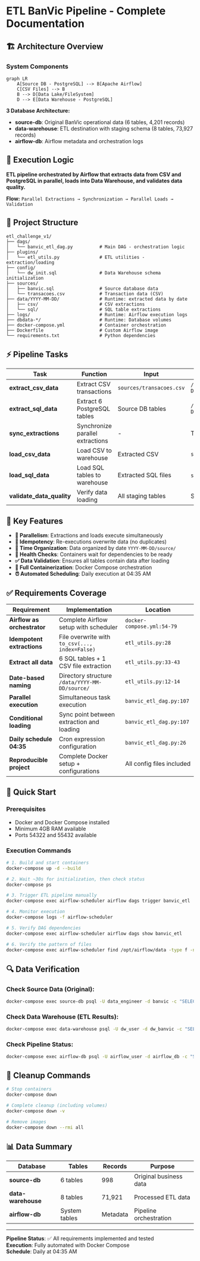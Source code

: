 # ETL BanVic Pipeline - Complete Documentation

## 🏗️ Architecture Overview

### System Components

```mermaid
graph LR
    A[Source DB - PostgreSQL] --> B[Apache Airflow]
    C[CSV Files] --> B
    B --> D[Data Lake/FileSystem]
    D --> E[Data Warehouse - PostgreSQL]
```

**3 Database Architecture:**
- **source-db**: Original BanVic operational data (6 tables, 4,201 records)
- **data-warehouse**: ETL destination with staging schema (8 tables, 73,927 records)
- **airflow-db**: Airflow metadata and orchestration logs

## 🧠 Execution Logic

**ETL pipeline orchestrated by Airflow that extracts data from CSV and PostgreSQL in parallel, loads into Data Warehouse, and validates data quality.**

**Flow:** `Parallel Extractions → Synchronization → Parallel Loads → Validation`

## 📁 Project Structure

```
etl_challenge_v1/
├── dags/
│   └── banvic_etl_dag.py          # Main DAG - orchestration logic
├── plugins/
│   └── etl_utils.py               # ETL utilities - extraction/loading
├── config/
│   └── dw_init.sql                # Data Warehouse schema initialization
├── sources/
│   ├── banvic.sql                 # Source database data
│   └── transacoes.csv             # Transaction data (CSV)
├── data/YYYY-MM-DD/               # Runtime: extracted data by date
│   ├── csv/                       # CSV extractions
│   └── sql/                       # SQL table extractions
├── logs/                          # Runtime: Airflow execution logs
├── dbdata-*/                      # Runtime: Database volumes
├── docker-compose.yml             # Container orchestration
├── Dockerfile                     # Custom Airflow image
└── requirements.txt               # Python dependencies
```

## ⚡ Pipeline Tasks

| Task                      | Function                         | Input                    | Output                                |
| ------------------------- | -------------------------------- | ------------------------ | ------------------------------------- |
| **extract_csv_data**      | Extract CSV transactions         | `sources/transacoes.csv` | `/data/YYYY-MM-DD/csv/transacoes.csv` |
| **extract_sql_data**      | Extract 6 PostgreSQL tables      | Source DB tables         | `/data/YYYY-MM-DD/sql/*.csv`          |
| **sync_extractions**      | Synchronize parallel extractions | -                        | Task coordination                     |
| **load_csv_data**         | Load CSV to warehouse            | Extracted CSV            | `staging.transacoes`                  |
| **load_sql_data**         | Load SQL tables to warehouse     | Extracted SQL files      | `staging.*` tables                    |
| **validate_data_quality** | Verify data loading              | All staging tables       | Success/Failure status                |

## 🚀 Key Features

- **🔄 Parallelism**: Extractions and loads execute simultaneously
- **🔁 Idempotency**: Re-executions overwrite data (no duplicates)
- **📅 Time Organization**: Data organized by date `YYYY-MM-DD/source/`
- **🏥 Health Checks**: Containers wait for dependencies to be ready
- **✅ Data Validation**: Ensures all tables contain data after loading
- **🐳 Full Containerization**: Docker Compose orchestration
- **⏰ Automated Scheduling**: Daily execution at 04:35 AM

## ✅ Requirements Coverage

| Requirement | Implementation | Location |
|-------------|----------------|----------|
| **Airflow as orchestrator** | Complete Airflow setup with scheduler | `docker-compose.yml:54-79` |
| **Idempotent extractions** | File overwrite with `to_csv(..., index=False)` | `etl_utils.py:28` |
| **Extract all data** | 6 SQL tables + 1 CSV file extraction | `etl_utils.py:33-43` |
| **Date-based naming** | Directory structure `/data/YYYY-MM-DD/source/` | `etl_utils.py:12-14` |
| **Parallel execution** | Simultaneous task execution | `banvic_etl_dag.py:107` |
| **Conditional loading** | Sync point between extraction and loading | `banvic_etl_dag.py:107` |
| **Daily schedule 04:35** | Cron expression configuration | `banvic_etl_dag.py:26` |
| **Reproducible project** | Complete Docker setup + configurations | All config files included |

## 🔧 Quick Start

### Prerequisites
- Docker and Docker Compose installed
- Minimum 4GB RAM available
- Ports 54322 and 55432 available

### Execution Commands

```bash
# 1. Build and start containers
docker-compose up -d --build

# 2. Wait ~30s for initialization, then check status
docker-compose ps

# 3. Trigger ETL pipeline manually
docker-compose exec airflow-scheduler airflow dags trigger banvic_etl

# 4. Monitor execution
docker-compose logs -f airflow-scheduler

# 5. Verify DAG dependencies
docker-compose exec airflow-scheduler airflow dags show banvic_etl

# 6. Verify the pattern of files
docker-compose exec airflow-scheduler find /opt/airflow/data -type f -name "*.csv"
```

## 🔍 Data Verification

### Check Source Data (Original):
```bash
docker-compose exec source-db psql -U data_engineer -d banvic -c "SELECT COUNT(*) FROM clientes;"
```

### Check Data Warehouse (ETL Results):
```bash
docker-compose exec data-warehouse psql -U dw_user -d dw_banvic -c "SELECT COUNT(*) FROM staging.transacoes;"
```

### Check Pipeline Status:
```bash
docker-compose exec airflow-db psql -U airflow_user -d airflow_db -c "SELECT dag_id, state, execution_date FROM dag_run WHERE dag_id='banvic_etl' ORDER BY execution_date DESC LIMIT 3;"
```

## 🛑 Cleanup Commands

```bash
# Stop containers
docker-compose down

# Complete cleanup (including volumes)
docker-compose down -v

# Remove images
docker-compose down --rmi all
```

## 📊 Data Summary

| Database | Tables | Records | Purpose |
|----------|--------|---------|---------|
| **source-db** | 6 tables | 998 | Original business data |
| **data-warehouse** | 8 tables | 71,921 | Processed ETL data |
| **airflow-db** | System tables | Metadata | Pipeline orchestration |

---
**Pipeline Status**: ✅ All requirements implemented and tested  
**Execution**: Fully automated with Docker Compose  
**Schedule**: Daily at 04:35 AM